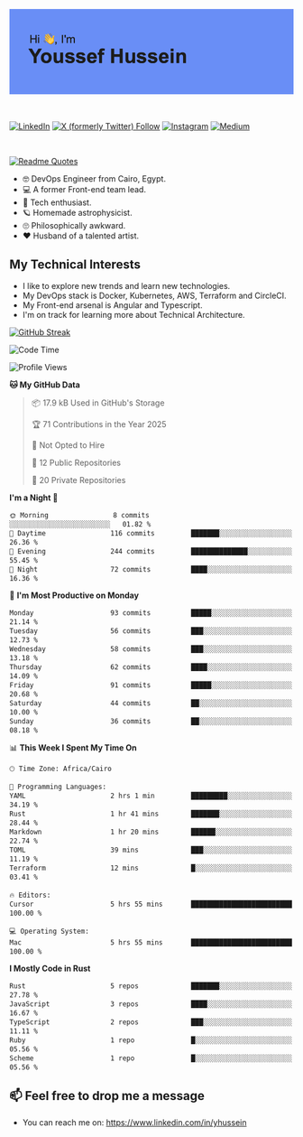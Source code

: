 [![Youssef's GitHub Banner](./assets/youssef-hussein.png)](https://github.com/yorki404)

</br>

[![LinkedIn](https://img.shields.io/badge/linkedin-%230077B5.svg?style=for-the-badge&logo=linkedin&logoColor=white)](https://www.linkedin.com/in/yhussein/)
[![X (formerly Twitter) Follow](https://img.shields.io/twitter/follow/devqikHQ?style=for-the-badge&logo=X&logoColor=White&labelColor=White)](https://twitter.com/devqikHQ)
[![Instagram](https://img.shields.io/badge/devqik-E4405F?style=for-the-badge&logo=Instagram&logoColor=white)](https://instagram.com/devqik)
[![Medium](https://img.shields.io/badge/Medium-12100E?style=for-the-badge&logo=medium&logoColor=white)](https://medium.com/@devqik)

</br>

[![Readme Quotes](https://quotes-github-readme.vercel.app/api?type=horizontal&theme=dark)](https://github.com/piyushsuthar/github-readme-quotes)

- :nerd_face: DevOps Engineer from Cairo, Egypt.
- :computer: A former Front-end team lead.
- :satellite: Tech enthusiast.
- :ringed_planet: Homemade astrophysicist.
- :roll_eyes: Philosophically awkward.
- :heart: Husband of a talented artist.

## My Technical Interests

- I like to explore new trends and learn new technologies.
- My DevOps stack is Docker, Kubernetes, AWS, Terraform and CircleCI.
- My Front-end arsenal is Angular and Typescript.
- I'm on track for learning more about Technical Architecture.

[![GitHub Streak](https://streak-stats.demolab.com/?user=devqik&theme=dark)](https://git.io/streak-stats)

<!--START_SECTION:waka-->
![Code Time](http://img.shields.io/badge/Code%20Time-899%20hrs%2059%20mins-blue)

![Profile Views](http://img.shields.io/badge/Profile%20Views-0-blue)

**🐱 My GitHub Data** 

> 📦 17.9 kB Used in GitHub's Storage 
 > 
> 🏆 71 Contributions in the Year 2025
 > 
> 🚫 Not Opted to Hire
 > 
> 📜 12 Public Repositories 
 > 
> 🔑 20 Private Repositories 
 > 
**I'm a Night 🦉** 

```text
🌞 Morning                8 commits           ░░░░░░░░░░░░░░░░░░░░░░░░░   01.82 % 
🌆 Daytime                116 commits         ███████░░░░░░░░░░░░░░░░░░   26.36 % 
🌃 Evening                244 commits         ██████████████░░░░░░░░░░░   55.45 % 
🌙 Night                  72 commits          ████░░░░░░░░░░░░░░░░░░░░░   16.36 % 
```
📅 **I'm Most Productive on Monday** 

```text
Monday                   93 commits          █████░░░░░░░░░░░░░░░░░░░░   21.14 % 
Tuesday                  56 commits          ███░░░░░░░░░░░░░░░░░░░░░░   12.73 % 
Wednesday                58 commits          ███░░░░░░░░░░░░░░░░░░░░░░   13.18 % 
Thursday                 62 commits          ████░░░░░░░░░░░░░░░░░░░░░   14.09 % 
Friday                   91 commits          █████░░░░░░░░░░░░░░░░░░░░   20.68 % 
Saturday                 44 commits          ██░░░░░░░░░░░░░░░░░░░░░░░   10.00 % 
Sunday                   36 commits          ██░░░░░░░░░░░░░░░░░░░░░░░   08.18 % 
```


📊 **This Week I Spent My Time On** 

```text
🕑︎ Time Zone: Africa/Cairo

💬 Programming Languages: 
YAML                     2 hrs 1 min         █████████░░░░░░░░░░░░░░░░   34.19 % 
Rust                     1 hr 41 mins        ███████░░░░░░░░░░░░░░░░░░   28.44 % 
Markdown                 1 hr 20 mins        ██████░░░░░░░░░░░░░░░░░░░   22.74 % 
TOML                     39 mins             ███░░░░░░░░░░░░░░░░░░░░░░   11.19 % 
Terraform                12 mins             █░░░░░░░░░░░░░░░░░░░░░░░░   03.41 % 

🔥 Editors: 
Cursor                   5 hrs 55 mins       █████████████████████████   100.00 % 

💻 Operating System: 
Mac                      5 hrs 55 mins       █████████████████████████   100.00 % 
```

**I Mostly Code in Rust** 

```text
Rust                     5 repos             ███████░░░░░░░░░░░░░░░░░░   27.78 % 
JavaScript               3 repos             ████░░░░░░░░░░░░░░░░░░░░░   16.67 % 
TypeScript               2 repos             ███░░░░░░░░░░░░░░░░░░░░░░   11.11 % 
Ruby                     1 repo              █░░░░░░░░░░░░░░░░░░░░░░░░   05.56 % 
Scheme                   1 repo              █░░░░░░░░░░░░░░░░░░░░░░░░   05.56 % 
```




<!--END_SECTION:waka-->

## 📫 Feel free to drop me a message
- You can reach me on: https://www.linkedin.com/in/yhussein
